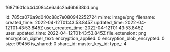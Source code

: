 f6871601cb4d408c4e6a4c2a46b638bd.png

id: 785ca076a9d040c88c7e080942252724
mime: image/png
filename: 
created_time: 2022-04-12T01:43:53.845Z
updated_time: 2022-04-12T01:43:53.845Z
user_created_time: 2022-04-12T01:43:53.845Z
user_updated_time: 2022-04-12T01:43:53.845Z
file_extension: png
encryption_cipher_text: 
encryption_applied: 0
encryption_blob_encrypted: 0
size: 99456
is_shared: 0
share_id: 
master_key_id: 
type_: 4